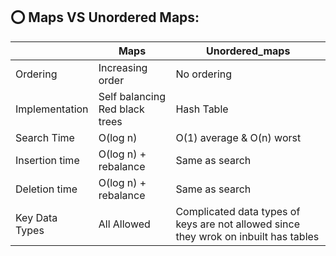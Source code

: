 ## ⭕ Maps VS Unordered Maps:
| | Maps | Unordered_maps |
| --- | --- | --- |
| Ordering | Increasing order | No ordering | 
| Implementation | Self balancing Red black trees | Hash Table |
| Search Time | O(log n) | O(1) average & O(n) worst |
| Insertion time | O(log n) + rebalance | Same as search |
| Deletion time | O(log n) + rebalance | Same as search |
| Key Data Types | All Allowed | Complicated data types of keys are not allowed since they wrok on inbuilt has tables |
